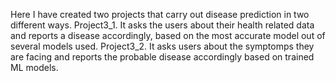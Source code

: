 Here I have created two projects that carry out disease prediction in two different ways.
Project3_1. It asks the users about their health related data and reports a disease accordingly, based on the most accurate model out of several models used.
Project3_2. It asks users about the symptomps they are facing and reports the probable disease accordingly based on trained ML models.
